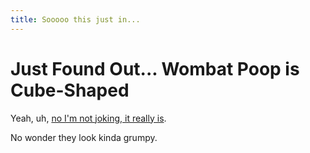 ```yaml
---
title: Sooooo this just in...
---
```


# Just Found Out... Wombat Poop is Cube-Shaped

Yeah, uh, [no I'm not joking, it really is](https://www.theguardian.com/science/2018/nov/18/scientists-unravel-secret-of-cube-shaped-wombat-faeces).

No wonder they look kinda grumpy.
